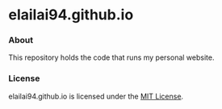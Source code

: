 # elailai94.github.io
### About
This repository holds the code that runs my personal website. 

### License
elailai94.github.io is licensed under the [MIT License](https://github.com/elailai94/elailai94.github.io/blob/master/LICENSE.md).

